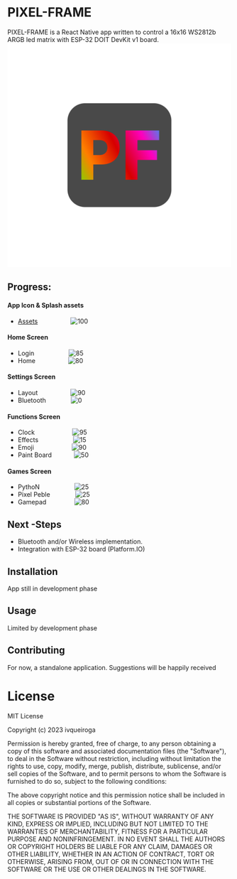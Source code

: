 # PIXEL-FRAME

PIXEL-FRAME is a React Native app written to control a 16x16 WS2812b ARGB led matrix with ESP-32 DOIT DevKit v1 board.<br>
![PF](/app/assets/adaptive-icon.png)

## Progress:

#### App Icon & Splash assets
- [Assets](https://www.figma.com/file/AIeOovJI1h2OxyNIfgFpz2/Expo-App-Icon-%26-Splash?node-id=0%3A1&t=f2fgHzRuRxKRsvn7-1 ) &emsp;&emsp;&emsp;&emsp;&emsp;![100](https://progress-bar.dev/100)



#### Home Screen
- Login &emsp;&emsp;&emsp;&emsp;&emsp; ![85](https://progress-bar.dev/85)
- Home &emsp;&emsp;&emsp;&emsp;&emsp;![80](https://progress-bar.dev/80)

#### Settings Screen
- Layout &emsp;&emsp;&emsp;&emsp;&emsp;![90](https://progress-bar.dev/90)
- Bluetooth&emsp;&emsp;&emsp;&emsp;![0](https://progress-bar.dev/0)

#### Functions Screen

- Clock &emsp;&emsp;&emsp;&emsp;&emsp;&ensp; ![95](https://progress-bar.dev/95)
- Effects &emsp;&emsp;&emsp;&emsp;&emsp; ![15](https://progress-bar.dev/15)
- Emoji &emsp;&emsp;&emsp;&emsp;&emsp;&ensp; ![90](https://progress-bar.dev/90)
- Paint Board &emsp;&emsp;&emsp; ![50](https://progress-bar.dev/50)

#### Games Screen

- PythoN &emsp;&emsp;&emsp;&ensp;&ensp;&emsp; ![25](https://progress-bar.dev/25)
- Pixel Peble &emsp;&emsp;&emsp;&ensp; ![25](https://progress-bar.dev/25)
- Gamepad&emsp;&emsp;&emsp;&emsp;&ensp;![80](https://progress-bar.dev/80)

## Next -Steps

- Bluetooth and/or Wireless implementation.
- Integration with ESP-32 board (Platform.IO)


## Installation

App still in development phase

## Usage

Limited by development phase


## Contributing

For now, a standalone application. Suggestions will be happily received

# License

MIT License

Copyright (c) 2023 ivqueiroga

Permission is hereby granted, free of charge, to any person obtaining a copy
of this software and associated documentation files (the "Software"), to deal
in the Software without restriction, including without limitation the rights
to use, copy, modify, merge, publish, distribute, sublicense, and/or sell
copies of the Software, and to permit persons to whom the Software is
furnished to do so, subject to the following conditions:

The above copyright notice and this permission notice shall be included in all
copies or substantial portions of the Software.

THE SOFTWARE IS PROVIDED "AS IS", WITHOUT WARRANTY OF ANY KIND, EXPRESS OR
IMPLIED, INCLUDING BUT NOT LIMITED TO THE WARRANTIES OF MERCHANTABILITY,
FITNESS FOR A PARTICULAR PURPOSE AND NONINFRINGEMENT. IN NO EVENT SHALL THE
AUTHORS OR COPYRIGHT HOLDERS BE LIABLE FOR ANY CLAIM, DAMAGES OR OTHER
LIABILITY, WHETHER IN AN ACTION OF CONTRACT, TORT OR OTHERWISE, ARISING FROM,
OUT OF OR IN CONNECTION WITH THE SOFTWARE OR THE USE OR OTHER DEALINGS IN THE
SOFTWARE.
